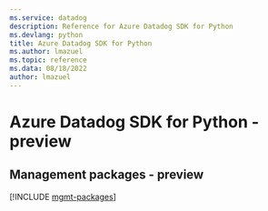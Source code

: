 ```yaml
---
ms.service: datadog
description: Reference for Azure Datadog SDK for Python
ms.devlang: python
title: Azure Datadog SDK for Python
ms.author: lmazuel
ms.topic: reference
ms.data: 08/18/2022
author: lmazuel
---
```

# Azure Datadog SDK for Python - preview

## Management packages - preview
[!INCLUDE [mgmt-packages](datadog-mgmt-index.md)]